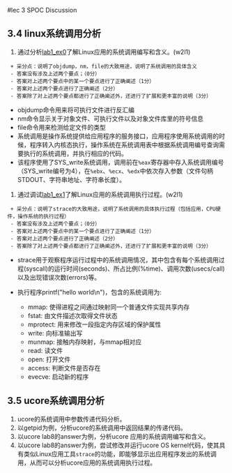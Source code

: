 #lec 3 SPOC Discussion
 
## 3.4 linux系统调用分析
 1. 通过分析[lab1_ex0](https://github.com/chyyuu/ucore_lab/blob/master/related_info/lab1/lab1-ex0.md)了解Linux应用的系统调用编写和含义。(w2l1)
 

 ```
  + 采分点：说明了objdump，nm，file的大致用途，说明了系统调用的具体含义
  - 答案没有涉及上述两个要点；（0分）
  - 答案对上述两个要点中的某一个要点进行了正确阐述（1分）
  - 答案对上述两个要点进行了正确阐述（2分）
  - 答案除了对上述两个要点都进行了正确阐述外，还进行了扩展和更丰富的说明（3分）
 
 ```
   - objdump命令用来将可执行文件进行反汇编
   - nm命令显示关于对象文件、可执行文件以及对象文件库里的符号信息
   - file命令用来检测给定文件的类型
   - 系统调用是操作系统提供给应用程序的服务接口，应用程序使用系统调用的时候，程序转入内核态执行，操作系统在系统调用表中根据系统调用编号查询需要执行的系统调用，并执行相应的代码。
   - 该程序使用了SYS\_write系统调用，调用前在`%eax`寄存器中存入系统调用编号（SYS\_write编号为4），在`%ebx`、`%ecx`、`%edx`中依次存入参数（文件句柄STDOUT、字符串地址、字符串长度）。
 
 1. 通过调试[lab1_ex1](https://github.com/chyyuu/ucore_lab/blob/master/related_info/lab1/lab1-ex1.md)了解Linux应用的系统调用执行过程。(w2l1)
 

 ```
  + 采分点：说明了strace的大致用途，说明了系统调用的具体执行过程（包括应用，CPU硬件，操作系统的执行过程）
  - 答案没有涉及上述两个要点；（0分）
  - 答案对上述两个要点中的某一个要点进行了正确阐述（1分）
  - 答案对上述两个要点进行了正确阐述（2分）
  - 答案除了对上述两个要点都进行了正确阐述外，还进行了扩展和更丰富的说明（3分）
 ```
  - strace用于观察程序运行过程中的系统调用情况，其中包含有每个系统调用过程(syscall)的运行时间(seconds)、所占比例(%time)、调用次数(usecs/call)以及出现错误次数(errors)等。

  - 执行程序printf("hello world\n")，包含的系统调用为:
     - mmap: 使得进程之间通过映射同一个普通文件实现共享内存
     - fstat: 由文件描述次取得文件状态
     - mprotect: 用来修改一段指定内存区域的保护属性
     - write: 向标准输出写
     - munmap: 接触内存映射，与mmap相对应
     - read: 读文件
     - open: 打开文件
     - access: 判断文件是否存在
     - evecve: 启动新的程序
 
## 3.5 ucore系统调用分析
 1. ucore的系统调用中参数传递代码分析。
 1. 以getpid为例，分析ucore的系统调用中返回结果的传递代码。
 1. 以ucore lab8的answer为例，分析ucore 应用的系统调用编写和含义。
 1. 以ucore lab8的answer为例，尝试修改并运行ucore OS kernel代码，使其具有类似Linux应用工具`strace`的功能，即能够显示出应用程序发出的系统调用，从而可以分析ucore应用的系统调用执行过程。
 